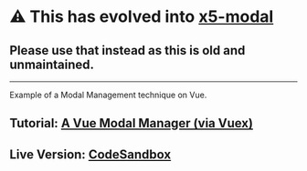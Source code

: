 # :warning: This has evolved into [x5-modal](https://github.com/xon52/x5-modal)

## Please use that instead as this is old and unmaintained.

---

Example of a Modal Management technique on Vue.
## Tutorial: [A Vue Modal Manager (via Vuex)](https://medium.com/@xon5/a-vue-modal-manager-via-vuex-1ae530c8649)
## Live Version: [CodeSandbox](https://codesandbox.io/s/github/xon52/modal-example)
